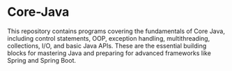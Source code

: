 # Core-Java
This repository contains programs covering the fundamentals of Core Java, including control statements, OOP,  exception handling, multithreading, collections, I/O, and basic Java APIs. These are the essential building blocks for mastering Java and preparing for advanced frameworks like Spring and Spring Boot.
